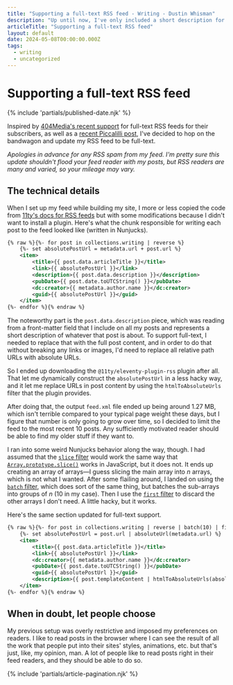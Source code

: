 ```yaml
---
title: "Supporting a full-text RSS feed - Writing - Dustin Whisman"
description: "Up until now, I've only included a short description for posts in my RSS feed, but I've changed tactics so fellow RSS perverts can choose to read my stuff in their reader of choice."
articleTitle: "Supporting a full-text RSS feed"
layout: default
date: 2024-05-08T00:00:00.000Z
tags:
  - writing
  - uncategorized
---
```


# Supporting a full-text RSS feed

{% include 'partials/published-date.njk' %}

Inspired by [404Media's recent support](https://404media.co/404-media-now-has-a-full-text-rss-feed/) for full-text RSS feeds for their subscribers, as well as a [recent Piccalilli post](https://piccalil.li/blog/full-text-rss-is-back), I've decided to hop on the bandwagon and update my RSS feed to be full-text.

_Apologies in advance for any RSS spam from my feed. I'm pretty sure this update shouldn't flood your feed reader with my posts, but RSS readers are many and varied, so your mileage may vary._

## The technical details

When I set up my feed while building my site, I more or less copied the code from [11ty's docs for RSS feeds](https://www.11ty.dev/docs/plugins/rss/) but with some modifications because I didn't want to install a plugin. Here's what the chunk responsible for writing each post to the feed looked like (written in Nunjucks).

```xml
{% raw %}{%- for post in collections.writing | reverse %}
	{%- set absolutePostUrl = metadata.url + post.url %}
	<item>
		<title>{{ post.data.articleTitle }}</title>
		<link>{{ absolutePostUrl }}</link>
		<description>{{ post.data.description }}</description>
		<pubDate>{{ post.date.toUTCString() }}</pubDate>
		<dc:creator>{{ metadata.author.name }}</dc:creator>
		<guid>{{ absolutePostUrl }}</guid>
	</item>
{%- endfor %}{% endraw %}
```

The noteworthy part is the `post.data.description` piece, which was reading from a front-matter field that I include on all my posts and represents a short description of whatever that post is about. To support full-text, I needed to replace that with the full post content, and in order to do that without breaking any links or images, I'd need to replace all relative path URLs with absolute URLs.

So I ended up downloading the `@11ty/eleventy-plugin-rss` plugin after all. That let me dynamically construct the `absolutePostUrl` in a less hacky way, and it let me replace URLs in post content by using the `htmlToAbsoluteUrls` filter that the plugin provides.

After doing that, the output `feed.xml` file ended up being around 1.27 MB, which isn't terrible compared to your typical page weight these days, but I figure that number is only going to grow over time, so I decided to limit the feed to the most recent 10 posts. Any sufficiently motivated reader should be able to find my older stuff if they want to.

I ran into some weird Nunjucks behavior along the way, though. I had assumed that the [`slice` filter](https://mozilla.github.io/nunjucks/templating.html#slice) would work the same way that [`Array.prototype.slice()`](https://developer.mozilla.org/en-US/docs/Web/JavaScript/Reference/Global_Objects/Array/slice) works in JavaScript, but it does not. It ends up creating an array of arrays—I guess slicing the main array into _n_ arrays, which is not what I wanted. After some flailing around, I landed on using the [`batch` filter](https://mozilla.github.io/nunjucks/templating.html#batch), which does sort of the same thing, but batches the sub-arrays into groups of _n_ (10 in my case). Then I use the [`first` filter](https://mozilla.github.io/nunjucks/templating.html#first) to discard the other arrays I don't need. A little hacky, but it works.

Here's the same section updated for full-text support.

```xml
{% raw %}{%- for post in collections.writing | reverse | batch(10) | first %}
	{%- set absolutePostUrl = post.url | absoluteUrl(metadata.url) %}
	<item>
		<title>{{ post.data.articleTitle }}</title>
		<link>{{ absolutePostUrl }}</link>
		<dc:creator>{{ metadata.author.name }}</dc:creator>
		<pubDate>{{ post.date.toUTCString() }}</pubDate>
		<guid>{{ absolutePostUrl }}</guid>
		<description>{{ post.templateContent | htmlToAbsoluteUrls(absolutePostUrl) }}</description>
	</item>
{%- endfor %}{% endraw %}
```

## When in doubt, let people choose

My previous setup was overly restrictive and imposed my preferences on readers. I like to read posts in the browser where I can see the result of all the work that people put into their sites' styles, animations, etc. but that's just, like, my opinion, man. A lot of people like to read posts right in their feed readers, and they should be able to do so.

{% include 'partials/article-pagination.njk' %}

